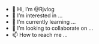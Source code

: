 - 👋 Hi, I’m @Rjvlog
- 👀 I’m interested in ...
- 🌱 I’m currently learning ...
- 💞️ I’m looking to collaborate on ...
- 📫 How to reach me ...

<!---
Rjvlog/Rjvlog is a ✨ special ✨ repository because its `README.md` (this file) appears on your GitHub profile.
You can click the Preview link to take a look at your changes.
--->
